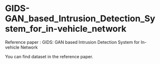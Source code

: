 # GIDS-GAN_based_Intrusion_Detection_System_for_in-vehicle_network

Reference paper : GIDS: GAN based Intrusion Detection System for In-vehicle Network

You can find dataset in the reference paper.